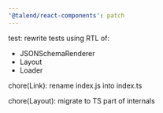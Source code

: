 ```yaml
---
'@talend/react-components': patch
---
```


test: rewrite tests using RTL of:

- JSONSchemaRenderer
- Layout
- Loader

chore(Link): rename index.js into index.ts

chore(Layout): migrate to TS part of internals